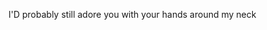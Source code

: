 I'D probably still adore you with your hands around my neck
<!---
shehza9i/shehza9i is a ✨ special ✨ repository because its `README.md` (this file) appears on your GitHub profile.
You can click the Preview link to take a look at your changes.
--->
